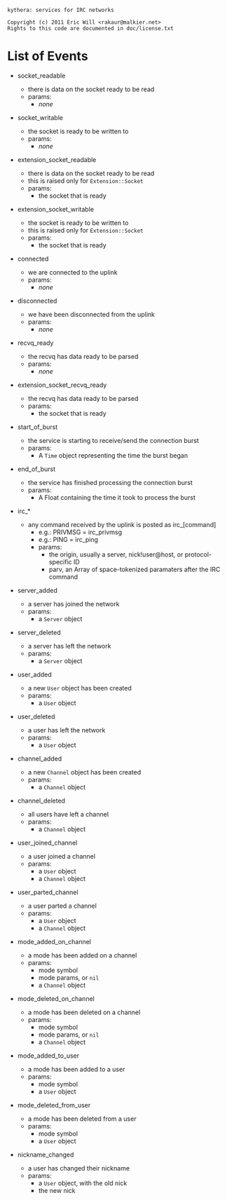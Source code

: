     kythera: services for IRC networks

    Copyright (c) 2011 Eric Will <rakaur@malkier.net>
    Rights to this code are documented in doc/license.txt

List of Events
==============

  * socket_readable
    * there is data on the socket ready to be read
    * params:
      * _none_

  * socket_writable
    * the socket is ready to be written to
    * params:
      * _none_

  * extension\_socket\_readable
    * there is data on the socket ready to be read
    * this is raised only for `Extension::Socket`
    * params:
      * the socket that is ready

  * extension\_socket\_writable
    * the socket is ready to be written to
    * this is raised only for `Extension::Socket`
    * params:
      * the socket that is ready

  * connected
    * we are connected to the uplink
    * params:
      * _none_

  * disconnected
    * we have been disconnected from the uplink
    * params:
      * _none_

  * recvq_ready
    * the recvq has data ready to be parsed
    * params:
      * _none_
  
  * extension\_socket\_recvq\_ready
    * the recvq has data ready to be parsed
    * params:
      * the socket that is ready

  * start\_of\_burst
    * the service is starting to receive/send the connection burst
    * params:
      * A `Time` object representing the time the burst began

  * end\_of\_burst
    * the service has finished processing the connection burst
    * params:
      * A Float containing the time it took to process the burst

  * irc\_*
    * any command received by the uplink is posted as irc\_[command]
      * e.g.: PRIVMSG = irc_privmsg
      * e.g.: PING = irc_ping
      * params:
        * the origin, usually a server, nick!user@host, or protocol-specific ID
        * parv, an Array of space-tokenized paramaters after the IRC command

  * server_added
    * a server has joined the network
    * params:
      * a `Server` object

  * server_deleted
    * a server has left the network
    * params:
      * a `Server` object

  * user_added
    * a new `User` object has been created
    * params:
      * a `User` object

  * user_deleted
    * a user has left the network
    * params:
      * a `User` object

  * channel_added
    * a new `Channel` object has been created
    * params:
      * a `Channel` object

  * channel_deleted
    * all users have left a channel
    * params:
      * a `Channel` object

  * user\_joined\_channel
    * a user joined a channel
    * params:
      * a `User` object
      * a `Channel` object

  * user\_parted\_channel
    * a user parted a channel
    * params:
      * a `User` object
      * a `Channel` object

  * mode\_added\_on\_channel
    * a mode has been added on a channel
    * params:
      * mode symbol
      * mode params, or `nil`
      * a `Channel` object

  * mode\_deleted\_on\_channel
    * a mode has been deleted on a channel
    * params:
      * mode symbol
      * mode params, or `nil`
      * a `Channel` object

  * mode\_added\_to\_user
    * a mode has been added to a user
    * params:
      * mode symbol
      * a `User` object

  * mode\_deleted\_from\_user
    * a mode has been deleted from a user
    * params:
      * mode symbol
      * a `User` object

  * nickname_changed
    * a user has changed their nickname
    * params:
      * a `User` object, with the old nick
      * the new nick

